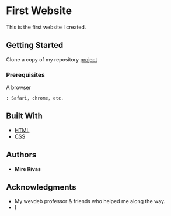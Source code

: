 # First Website

This is the first website I created.

## Getting Started

Clone a copy of my repository [project ](https://mirerivas.github.com/project)

### Prerequisites

A browser
```
: Safari, chrome, etc.
```

## Built With

* [HTML](https://www.w3schools.com/html/)
* [CSS](https://www.w3schools.com/css/)

## Authors

* **Mire Rivas**


## Acknowledgments

* My wevdeb professor & friends who helped me along the way.
* [l]()


